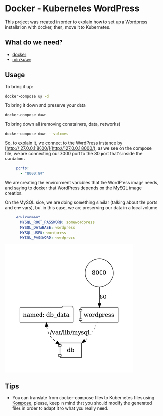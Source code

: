 # Docker - Kubernetes WordPress

This project was created in order to explain how to set up a Wordpress installation with docker, then, move it to Kubernetes.

## What do we need?

 - [docker](https://www.docker.com/products/docker-desktop)
 - [minikube](https://kubernetes.io/docs/setup/learning-environment/minikube/#installation)

## Usage

To bring it up:

```bash
docker-compose up -d
```
To bring it down and preserve your data

```bash
docker-compose down
```

To bring down all (removing conatainers, data, networks)

```bash
docker-compose down --volumes
```
So, to explain it, we connect to the WordPress instance by [http://127.0.0.1:8000/](http://127.0.0.1:8000/), as we see on the compose file, we are connecting our 8000 port to the 80 port that's inside the container.

```yml
     ports:
       - "8000:80"
```
We are creating the environment variables that the WordPress image needs, and saying to docker that WordPress depends on the MySQL image creation.

On the MySQL side, we are doing something similar (talking about the ports and env vars), but in this case, we are preserving our data in a local volume

```yml
     environment:
       MYSQL_ROOT_PASSWORD: somewordpress
       MYSQL_DATABASE: wordpress
       MYSQL_USER: wordpress
       MYSQL_PASSWORD: wordpress
```

![Docker Diagram](https://github.com/yosoyvilla/docker-k8s-wordpress/blob/develop/docker-compose.png?raw=true)

## Tips

 - You can translate from docker-compose files to Kubernetes files using [Kompose](https://kubernetes.io/docs/tasks/configure-pod-container/translate-compose-kubernetes/), please, keep in mind that you should modify the generated files in order to adapt it to what you really need.